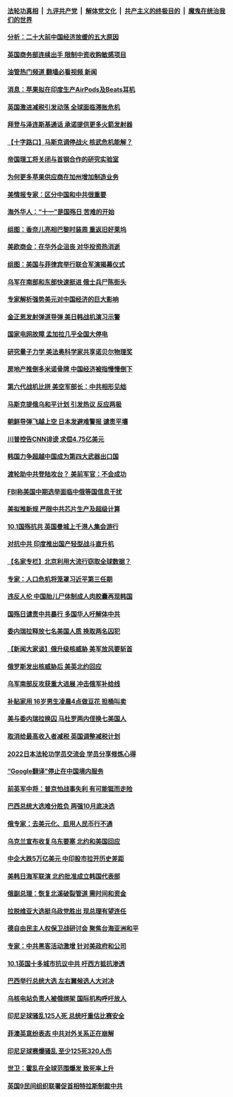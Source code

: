 ####  [法轮功真相](../../../../basic/blob/master/README.md?t=10052301) &nbsp;|&nbsp; [九评共产党](../../../../9ping.md/blob/master/README.md?t=10052301) &nbsp;|&nbsp; [解体党文化](../../../../jtdwh.md/blob/master/README.md?t=10052301)  &nbsp;|&nbsp; [共产主义的终极目的](../../../../gczydzjmd.md/blob/master/README.md?t=10052301) &nbsp;|&nbsp; [魔鬼在统治我们的世界](../../../../mgztzwmdsj.md/blob/master/README.md?t=10052301) 

#### [分析：二十大前中国经济放缓的五大原因](../pages/nsc418/n13839458.md?t=10052301) 

#### [英国商务部连续出手 限制中资收购敏感项目](../pages/nsc418/n13839408.md?t=10052301) 

#### [油管热门频道 翻墙必看视频 新闻](http://209.250.226.216:81/youtube.html?10052301)

#### [消息：苹果拟在印度生产AirPods及Beats耳机](../pages/nsc418/n13839301.md?t=10052301) 

#### [英国激进减税引发动荡 全球面临滞胀危机](../pages/nsc418/n13839217.md?t=10052301) 

#### [拜登与泽连斯基通话 承诺提供更多火箭发射器](../pages/nsc418/n13839128.md?t=10052301) 

#### [【十字路口】马斯克调停战火 核武危机能解？](../pages/nsc418/n13838680.md?t=10052301) 

#### [帝国理工将关闭与首钢合作的研究实验室](../pages/nsc418/n13838949.md?t=10052301) 

#### [为何更多苹果供应商在加州增加制造业务](../pages/nsc418/n13838955.md?t=10052301) 

#### [美情报专家：区分中国和中共很重要](../pages/nsc418/n13839021.md?t=10052301) 

#### [海外华人：“十一”是国殇日 苦难的开始](../pages/nsc418/n13838759.md?t=10052301) 

#### [组图：香奈儿亮相巴黎时装周 重返旧好莱坞](../pages/nsc418/n13838880.md?t=10052301) 

#### [美欧商会：在华外企沮丧 对华投资热消逝](../pages/nsc418/n13838624.md?t=10052301) 

#### [组图：美国与菲律宾举行联合军演揭幕仪式](../pages/nsc418/n13838547.md?t=10052301) 

#### [乌军在南部和东部快速挺进 俄士兵尸陈街头](../pages/nsc418/n13838832.md?t=10052301) 

#### [专家解析强势美元对中国经济的巨大影响](../pages/nsc418/n13838188.md?t=10052301) 

#### [金正恩发射弹道导弹 美日韩战机演习示警](../pages/nsc418/n13838824.md?t=10052301) 

#### [国家电网故障 孟加拉几乎全国大停电](../pages/nsc418/n13838844.md?t=10052301) 

#### [研究量子力学 美法奥科学家共享诺贝尔物理奖](../pages/nsc418/n13838745.md?t=10052301) 

#### [房地产推倒多米诺骨牌 中国经济被指慢慢倒下](../pages/nsc418/n13838727.md?t=10052301) 

#### [第六代战机比拼 美空军部长：中共相形见绌](../pages/nsc418/n13838681.md?t=10052301) 

#### [马斯克提俄乌和平计划 引发热议 反应两极](../pages/nsc418/n13838628.md?t=10052301) 

#### [朝鲜导弹飞越上空 日本发避难警报 谴责平壤](../pages/nsc418/n13838374.md?t=10052301) 

#### [川普控告CNN诽谤 求偿4.75亿美元](../pages/nsc418/n13838574.md?t=10052301) 

#### [韩国力争超越中国成为第四大武器出口国](../pages/nsc418/n13838501.md?t=10052301) 

#### [渡轮助中共登陆攻台？ 美前军官：不会成功](../pages/nsc418/n13838428.md?t=10052301) 

#### [FBI称美国中期选举面临中俄等国信息干扰](../pages/nsc418/n13838404.md?t=10052301) 

#### [美拟推新规 严限中共芯片生产及超级计算](../pages/nsc418/n13838241.md?t=10052301) 

#### [10.1国殇抗共 英国曼城上千港人集会游行](../pages/nsc418/n13838239.md?t=10052301) 

#### [对抗中共 印度推出国产轻型战斗直升机](../pages/nsc418/n13838195.md?t=10052301) 

#### [【名家专栏】北京利用大流行窃取全球数据？](../pages/nsc418/n13838040.md?t=10052301) 

#### [专家：人口危机将笼罩习近平第三任期](../pages/nsc418/n13837863.md?t=10052301) 

#### [违反人伦 中国胎儿尸体制成人肉胶囊再现韩国](../pages/nsc418/n13837111.md?t=10052301) 

#### [国殇日谴责中共暴行 多国华人吁解体中共](../pages/nsc418/n13838156.md?t=10052301) 

#### [委内瑞拉释放七名美国人质 换取两名囚犯](../pages/nsc418/n13836955.md?t=10052301) 

#### [【新闻大家谈】俄升级核威胁 美军放风要斩首](../pages/nsc418/n13838060.md?t=10052301) 

#### [俄罗斯发出核威胁后 美英北约回应](../pages/nsc418/n13838094.md?t=10052301) 

#### [乌军南部反攻获重大进展 冲击俄军补给线](../pages/nsc418/n13837960.md?t=10052301) 

#### [补贴家用 16岁男生凌晨4点做豆花 担桶叫卖](../pages/nsc418/n13837828.md?t=10052301) 

#### [美与委内瑞拉换囚 马杜罗两内侄换七美国人](../pages/nsc418/n13837968.md?t=10052301) 

#### [取消给最高收入者减税 英国调整减税计划](../pages/nsc418/n13837945.md?t=10052301) 

#### [2022日本法轮功学员交流会 学员分享修炼心得](../pages/nsc418/n13837839.md?t=10052301) 

#### [“Google翻译”停止在中国境内服务](../pages/nsc418/n13837809.md?t=10052301) 

#### [前英军中将：普京怕战事失利 有可能铤而走险](../pages/nsc418/n13837133.md?t=10052301) 

#### [巴西总统大选难分胜负 两强10月底决选](../pages/nsc418/n13837602.md?t=10052301) 

#### [俄专家：去美元化、启用人民币行不通](../pages/nsc418/n13837392.md?t=10052301) 

#### [乌克兰宣布收复乌东要塞 北约和美国回应](../pages/nsc418/n13837413.md?t=10052301) 

#### [中企大跌5万亿美元 中印股市拉开历史差距](../pages/nsc418/n13837406.md?t=10052301) 

#### [美韩日海军联演 北约批准成立韩国代表部](../pages/nsc418/n13837112.md?t=10052301) 

#### [俄副总理：恢复北溪破裂管道 需时间和资金](../pages/nsc418/n13837386.md?t=10052301) 

#### [拉脱维亚大选挺乌政党胜出 现总理有望连任](../pages/nsc418/n13837378.md?t=10052301) 

#### [德自由民主人权保卫战研讨会 聚焦台海亚洲和平](../pages/nsc418/n13837349.md?t=10052301) 

#### [专家：中共黑客活动激增 针对美政府和公司](../pages/nsc418/n13837254.md?t=10052301) 

#### [10.1英国十多城市抗议中共 吁西方抵抗渗透](../pages/nsc418/n13837169.md?t=10052301) 

#### [巴西举行总统大选 左右翼候选人大对决](../pages/nsc418/n13837295.md?t=10052301) 

#### [乌核电站负责人被俄绑架 国际机构呼吁放人](../pages/nsc418/n13837251.md?t=10052301) 

#### [印尼足球骚乱125人死 总统吁重估比赛安全](../pages/nsc418/n13837231.md?t=10052301) 

#### [菲澳英意纷表态 中共对外关系正在崩解](../pages/nsc418/n13837131.md?t=10052301) 

#### [印尼足球赛爆骚乱 至少125死320人伤](../pages/nsc418/n13836981.md?t=10052301) 

#### [世卫：霍乱在全球范围爆发 致死率上升](../pages/nsc418/n13836960.md?t=10052301) 

#### [英国9民间组织联署促首相特拉斯制裁中共](../pages/nsc418/n13836933.md?t=10052301) 

<img src='http://gfw-breaker.win/goodnews/indexes/nsc418.md' width='0px' height='0px'/>
